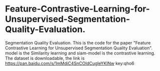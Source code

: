 # Feature-Contrastive-Learning-for-Unsupervised-Segmentation-Quality-Evaluation.
Segmentation Quality Evaluation. This is the code for the paper "Feature Contrastive Learning for Unsupervised Segmentation Quality Evaluation". model is the Similarity learning and siam-model is the contrastive learning. The dataset is downloadable, the link is https://pan.baidu.com/s/1mMdiC4SnCOIdCugIeYKINw key:qho6


